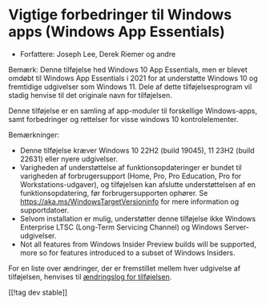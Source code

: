 # Vigtige forbedringer til Windows apps (Windows App Essentials) #

* Forfattere: Joseph Lee, Derek Riemer og andre

Bemærk: Denne tilføjelse hed Windows 10 App Essentials, men er blevet omdøbt
til Windows App Essentials i 2021 for at understøtte Windows 10 og
fremtidige udgivelser som Windows 11. Dele af dette tilføjelsesprogram vil
stadig henvise til det originale navn for tilføjelsen.

Denne tilføjelse er en samling af app-moduler til forskellige Windows-apps,
samt forbedringer og rettelser for visse windows 10 kontrolelementer.

Bemærkninger:

* Denne tilføjelse kræver Windows 10 22H2 (build 19045), 11 23H2 (build
  22631) eller nyere udgivelser.
* Varigheden af understøttelse af funktionsopdateringer er bundet til
  varigheden af forbrugersupport (Home, Pro, Pro Education, Pro for
  Workstations-udgaver), og tilføjelsen kan afslutte understøttelsen af en
  funktionsopdatering, før forbrugersupporten ophører. Se
  <https://aka.ms/WindowsTargetVersioninfo> for mere information og
  supportdatoer.
* Selvom installation er mulig, understøtter denne tilføjelse ikke Windows
  Enterprise LTSC (Long-Term Servicing Channel) og Windows
  Server-udgivelser.
* Not all features from Windows Insider Preview builds will be supported,
  more so for features introduced to a subset of Windows Insiders.

For en liste over ændringer, der er fremstillet mellem hver udgivelse af
tilføjelsen, henvises til [ændringslog for tilføjelsen][1].

[[!tag dev stable]]

[1]: https://github.com/josephsl/wintenapps/wiki/w10changelog
